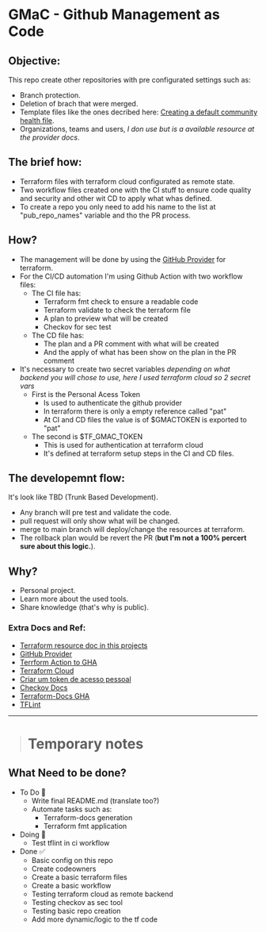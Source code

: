 # GMaC - Github Management as Code

## Objective:

This repo create other repositories with pre configurated settings such as:
- Branch protection.
- Deletion of brach that were merged.
- Template files like the ones decribed here: [Creating a default community health file](https://docs.github.com/en/communities/setting-up-your-project-for-healthy-contributions/creating-a-default-community-health-file).
- Organizations, teams and users, _I don use but is a available resource at the provider docs_.

## The brief how:

- Terraform files with terraform cloud configurated as remote state.
- Two workflow files created one with the CI stuff to ensure code quality and security and other wit CD to apply what whas defined.
- To create a repo you only need to add his name to the list at "pub_repo_names" variable and tho the PR process.

## How?

- The management will be done by using the [GitHub Provider](https://registry.terraform.io/providers/integrations/github/latest/docs) for terraform.
- For the CI/CD automation I'm using Github Action with two workflow files:
    - The CI file has:
        - Terraform fmt check to ensure a readable code
        - Terraform validate to check the terraform file
        - A plan to preview what will be created
        - Checkov for sec test
    - The CD file has:
        - The plan and a PR comment with what will be created
        - And the apply of what has been show on the plan in the PR comment
- It's necessary to create two secret variables _depending on what backend you will chose to use, here I used terraform cloud so 2 secret vars_
    - First is the Personal Acess Token
       - Is used to authenticate the github provider
       - In terraform there is only a empty reference called "pat"
       - At CI and CD files the value is of $GMACTOKEN is exported to "pat"
    - The second is $TF_GMAC_TOKEN
       - This is used for authentication at terraform cloud
       - It's defined at terraform setup steps in the CI and CD files.

## The developemnt flow:

It's look like TBD (Trunk Based Development).
- Any branch will pre test and validate the code.
- pull request will only show what will be changed.
- merge to main branch will deploy/change the resources at terraform.
- The rollback plan would be revert the PR (**but I'm not a 100% percert sure about this logic.**).

## Why?

- Personal project.
- Learn more about the used tools.
- Share knowledge (that's why is public).

### Extra Docs and Ref:
- [Terraform resource doc in this projects](terraform/docs/TERRAFORM-DOCS.md) 
- [GitHub Provider](https://registry.terraform.io/providers/integrations/github/latest/docs)
- [Terrform Action to GHA](https://github.com/hashicorp/setup-terraform)
- [Terraform Cloud](https://cloud.hashicorp.com/products/terraform)
- [Criar um token de acesso pessoal](https://docs.github.com/en/authentication/keeping-your-account-and-data-secure/creating-a-personal-access-token)
- [Checkov Docs](https://www.checkov.io/1.Welcome/Quick%20Start.html)
- [Terraform-Docs GHA](https://github.com/terraform-docs/gh-actions)
- [TFLint](https://github.com/terraform-linters/tflint)

------------------

> # Temporary notes

## What Need to be done?

- To Do :triangular_flag_on_post:
    - Write final README.md (translate too?)
    - Automate tasks such as:
        - Terraform-docs generation
        - Terraform fmt application
- Doing :running:
    - Test tflint in ci workflow
- Done :white_check_mark:
    - Basic config on this repo
    - Create codeowners
    - Create a basic terraform files
    - Create a basic workflow
    - Testing terraform cloud as remote backend
    - Testing checkov as sec tool
    - Testing basic repo creation
    - Add more dynamic/logic to the tf code
